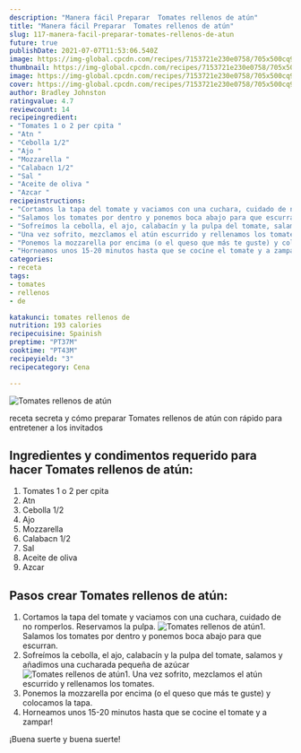 ```yaml
---
description: "Manera fácil Preparar  Tomates rellenos de atún"
title: "Manera fácil Preparar  Tomates rellenos de atún"
slug: 117-manera-facil-preparar-tomates-rellenos-de-atun
future: true
publishDate: 2021-07-07T11:53:06.540Z
image: https://img-global.cpcdn.com/recipes/7153721e230e0758/705x500cq90/tomates-rellenos-de-atun-foto-principal.jpg
thumbnail: https://img-global.cpcdn.com/recipes/7153721e230e0758/705x500cq90/tomates-rellenos-de-atun-foto-principal.jpg
image: https://img-global.cpcdn.com/recipes/7153721e230e0758/705x500cq90/tomates-rellenos-de-atun-foto-principal.jpg
cover: https://img-global.cpcdn.com/recipes/7153721e230e0758/705x500cq90/tomates-rellenos-de-atun-foto-principal.jpg
author: Bradley Johnston
ratingvalue: 4.7
reviewcount: 14
recipeingredient:
- "Tomates 1 o 2 per cpita "
- "Atn "
- "Cebolla 1/2"
- "Ajo "
- "Mozzarella "
- "Calabacn 1/2"
- "Sal "
- "Aceite de oliva "
- "Azcar "
recipeinstructions:
- "Cortamos la tapa del tomate y vaciamos con una cuchara, cuidado de no romperlos. Reservamos la pulpa."
- "Salamos los tomates por dentro y ponemos boca abajo para que escurran."
- "Sofreímos la cebolla, el ajo, calabacín y la pulpa del tomate, salamos y añadimos una cucharada pequeña de azúcar"
- "Una vez sofrito, mezclamos el atún escurrido y rellenamos los tomates."
- "Ponemos la mozzarella por encima (o el queso que más te guste) y colocamos la tapa."
- "Horneamos unos 15-20 minutos hasta que se cocine el tomate y a zampar!"
categories:
- receta
tags:
- tomates
- rellenos
- de

katakunci: tomates rellenos de 
nutrition: 193 calories
recipecuisine: Spainish
preptime: "PT37M"
cooktime: "PT43M"
recipeyield: "3"
recipecategory: Cena

---
```



![Tomates rellenos de atún](https://img-global.cpcdn.com/recipes/7153721e230e0758/705x500cq90/tomates-rellenos-de-atun-foto-principal.jpg)

receta secreta y cómo preparar Tomates rellenos de atún con rápido para entretener a los invitados

<!--inarticleads1-->

## Ingredientes y condimentos requerido para hacer Tomates rellenos de atún:

1. Tomates 1 o 2 per cpita 
1. Atn 
1. Cebolla 1/2
1. Ajo 
1. Mozzarella 
1. Calabacn 1/2
1. Sal 
1. Aceite de oliva 
1. Azcar 



<!--inarticleads2-->

## Pasos crear Tomates rellenos de atún:

1. Cortamos la tapa del tomate y vaciamos con una cuchara, cuidado de no romperlos. Reservamos la pulpa.
<img src="https://img-global.cpcdn.com/steps/dd225fc2aa03966e/160x128cq70/foto-del-paso-1-de-la-receta-tomates-rellenos-de-atun.jpg" alt="Tomates rellenos de atún">1. Salamos los tomates por dentro y ponemos boca abajo para que escurran.
1. Sofreímos la cebolla, el ajo, calabacín y la pulpa del tomate, salamos y añadimos una cucharada pequeña de azúcar
<img src="https://img-global.cpcdn.com/steps/dfe41646cd197dd6/160x128cq70/foto-del-paso-3-de-la-receta-tomates-rellenos-de-atun.jpg" alt="Tomates rellenos de atún">1. Una vez sofrito, mezclamos el atún escurrido y rellenamos los tomates.
1. Ponemos la mozzarella por encima (o el queso que más te guste) y colocamos la tapa.
1. Horneamos unos 15-20 minutos hasta que se cocine el tomate y a zampar!



¡Buena suerte y buena suerte!


